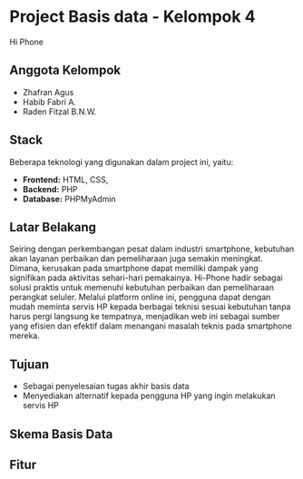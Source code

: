 # Project Basis data - Kelompok 4 

Hi Phone

## Anggota Kelompok
- Zhafran Agus 
- Habib Fabri A.
- Raden Fitzal B.N.W.

## Stack
Beberapa teknologi yang digunakan dalam project ini, yaitu:
- **Frontend:** HTML, CSS,
- **Backend:** PHP
- **Database:** PHPMyAdmin


## Latar Belakang 
Seiring dengan perkembangan pesat dalam industri smartphone, kebutuhan akan layanan perbaikan dan pemeliharaan juga semakin meningkat. Dimana, kerusakan pada smartphone dapat memiliki dampak yang signifikan pada aktivitas sehari-hari pemakainya. 
Hi-Phone hadir sebagai solusi praktis untuk memenuhi kebutuhan perbaikan dan pemeliharaan perangkat seluler. Melalui platform online ini, pengguna dapat dengan mudah meminta servis HP kepada berbagai teknisi sesuai kebutuhan tanpa harus pergi langsung ke tempatnya, menjadikan web ini sebagai sumber yang efisien dan efektif dalam menangani masalah teknis pada smartphone mereka.

## Tujuan 
- Sebagai penyelesaian tugas akhir basis data
- Menyediakan alternatif kepada pengguna HP yang ingin melakukan servis HP

## Skema Basis Data

## Fitur 
